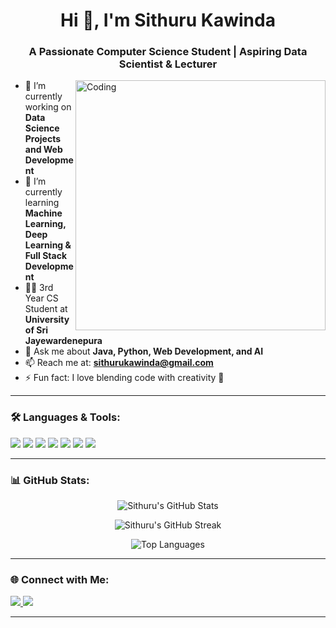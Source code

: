 <h1 align="center">Hi 👋, I'm Sithuru Kawinda</h1>
<h3 align="center">A Passionate Computer Science Student | Aspiring Data Scientist & Lecturer</h3>

<img align="right" alt="Coding" width="400" src="https://cdn.dribbble.com/users/1162077/screenshots/3848914/programmer.gif">

- 🔭 I’m currently working on **Data Science Projects and Web Development**
- 🌱 I’m currently learning **Machine Learning, Deep Learning & Full Stack Development**
- 👨‍🎓 3rd Year CS Student at **University of Sri Jayewardenepura**
- 💬 Ask me about **Java, Python, Web Development, and AI**
- 📫 Reach me at: **sithurukawinda@gmail.com**
- ⚡ Fun fact: I love blending code with creativity 🚀

---

### 🛠️ Languages & Tools:
<p align="left">
  <img src="https://img.shields.io/badge/Python-3776AB?style=for-the-badge&logo=python&logoColor=white"/>
  <img src="https://img.shields.io/badge/Java-ED8B00?style=for-the-badge&logo=java&logoColor=white"/>
  <img src="https://img.shields.io/badge/JavaScript-F7DF1E?style=for-the-badge&logo=javascript&logoColor=black"/>
  <img src="https://img.shields.io/badge/HTML5-E34F26?style=for-the-badge&logo=html5&logoColor=white"/>
  <img src="https://img.shields.io/badge/CSS3-1572B6?style=for-the-badge&logo=css3&logoColor=white"/>
  <img src="https://img.shields.io/badge/Tailwind_CSS-38B2AC?style=for-the-badge&logo=tailwind-css&logoColor=white"/>
  <img src="https://img.shields.io/badge/MySQL-005C84?style=for-the-badge&logo=mysql&logoColor=white"/>
</p>

---

### 📊 GitHub Stats:
<p align="center">
  <img src="https://github-readme-stats.vercel.app/api?username=SithuruKawinda&show_icons=true&theme=radical" alt="Sithuru's GitHub Stats" />
</p>

<p align="center">
  <img src="https://github-readme-streak-stats.herokuapp.com/?user=SithuruKawinda&theme=radical" alt="Sithuru's GitHub Streak" />
</p>

<p align="center">
  <img src="https://github-readme-stats.vercel.app/api/top-langs/?username=SithuruKawinda&layout=compact&theme=radical" alt="Top Languages" />
</p>

---

### 🌐 Connect with Me:
<p align="left">
  <a href="https://www.linkedin.com/in/sithuru-kawinda/" target="_blank">
    <img src="https://img.shields.io/badge/LinkedIn-blue?style=for-the-badge&logo=linkedin&logoColor=white"/>
  </a>
  <a href="mailto:sithuru15@gmail.com">
    <img src="https://img.shields.io/badge/Gmail-red?style=for-the-badge&logo=gmail&logoColor=white"/>
  </a>
</p>

---
